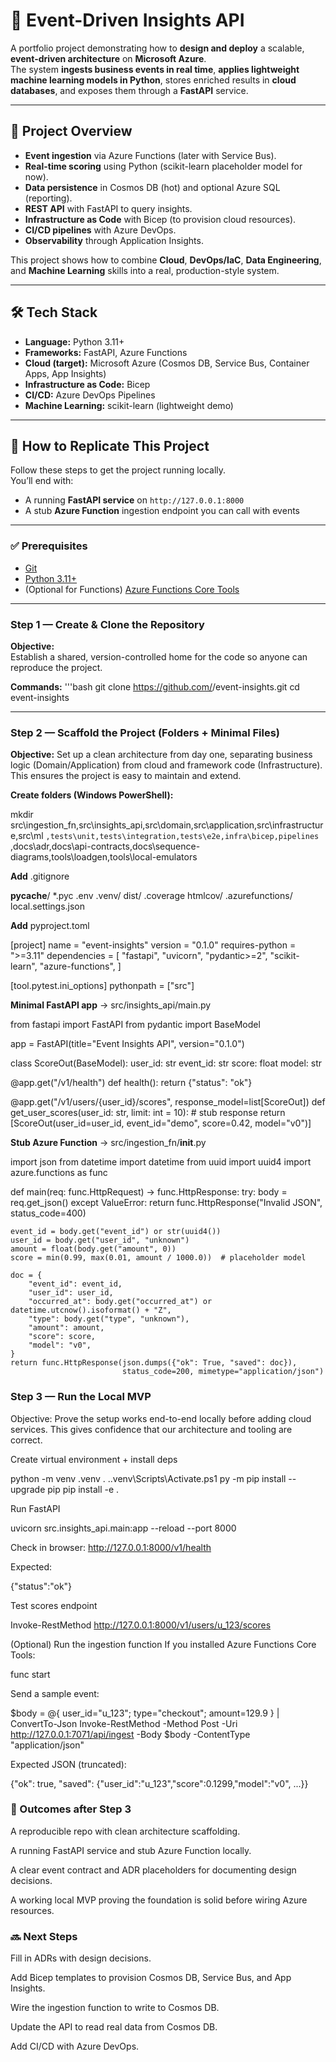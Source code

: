 # 🚀 Event-Driven Insights API

A portfolio project demonstrating how to **design and deploy** a scalable, **event-driven architecture** on **Microsoft Azure**.  
The system **ingests business events in real time**, **applies lightweight machine learning models in Python**, stores enriched results in **cloud databases**, and exposes them through a **FastAPI** service.

---

## 📌 Project Overview

- **Event ingestion** via Azure Functions (later with Service Bus).
- **Real-time scoring** using Python (scikit-learn placeholder model for now).
- **Data persistence** in Cosmos DB (hot) and optional Azure SQL (reporting).
- **REST API** with FastAPI to query insights.
- **Infrastructure as Code** with Bicep (to provision cloud resources).
- **CI/CD pipelines** with Azure DevOps.
- **Observability** through Application Insights.

This project shows how to combine **Cloud**, **DevOps/IaC**, **Data Engineering**, and **Machine Learning** skills into a real, production-style system.

---

## 🛠️ Tech Stack

- **Language:** Python 3.11+
- **Frameworks:** FastAPI, Azure Functions
- **Cloud (target):** Microsoft Azure (Cosmos DB, Service Bus, Container Apps, App Insights)
- **Infrastructure as Code:** Bicep
- **CI/CD:** Azure DevOps Pipelines
- **Machine Learning:** scikit-learn (lightweight demo)

---

## 📖 How to Replicate This Project

Follow these steps to get the project running locally.  
You’ll end with:
- A running **FastAPI service** on `http://127.0.0.1:8000`
- A stub **Azure Function** ingestion endpoint you can call with events

---

### ✅ Prerequisites

- [Git](https://git-scm.com/downloads)
- [Python 3.11+](https://www.python.org/downloads/)
- (Optional for Functions) [Azure Functions Core Tools](https://learn.microsoft.com/azure/azure-functions/functions-run-local)

---

### Step 1 — Create & Clone the Repository

**Objective:**  
Establish a shared, version-controlled home for the code so anyone can reproduce the project.

**Commands:**
'''bash
git clone https://github.com/<your-username>/event-insights.git
cd event-insights




---
### Step 2 — Scaffold the Project (Folders + Minimal Files)

**Objective:**
Set up a clean architecture from day one, separating business logic (Domain/Application) from cloud and framework code (Infrastructure). This ensures the project is easy to maintain and extend.

**Create folders (Windows PowerShell):**

mkdir src\ingestion_fn,src\insights_api,src\domain,src\application,src\infrastructure,src\ml `
,tests\unit,tests\integration,tests\e2e,infra\bicep,pipelines `
,docs\adr,docs\api-contracts,docs\sequence-diagrams,tools\loadgen,tools\local-emulators


**Add** .gitignore

__pycache__/
*.pyc
.env
.venv/
dist/
.coverage
htmlcov/
.azurefunctions/
local.settings.json


**Add** pyproject.toml

[project]
name = "event-insights"
version = "0.1.0"
requires-python = ">=3.11"
dependencies = [
  "fastapi",
  "uvicorn",
  "pydantic>=2",
  "scikit-learn",
  "azure-functions",
]

[tool.pytest.ini_options]
pythonpath = ["src"]



**Minimal FastAPI app** → src/insights_api/main.py

from fastapi import FastAPI
from pydantic import BaseModel

app = FastAPI(title="Event Insights API", version="0.1.0")

class ScoreOut(BaseModel):
    user_id: str
    event_id: str
    score: float
    model: str

@app.get("/v1/health")
def health():
    return {"status": "ok"}

@app.get("/v1/users/{user_id}/scores", response_model=list[ScoreOut])
def get_user_scores(user_id: str, limit: int = 10):
    # stub response
    return [ScoreOut(user_id=user_id, event_id="demo", score=0.42, model="v0")]


**Stub Azure Function** → src/ingestion_fn/__init__.py

import json
from datetime import datetime
from uuid import uuid4
import azure.functions as func

def main(req: func.HttpRequest) -> func.HttpResponse:
    try:
        body = req.get_json()
    except ValueError:
        return func.HttpResponse("Invalid JSON", status_code=400)

    event_id = body.get("event_id") or str(uuid4())
    user_id = body.get("user_id", "unknown")
    amount = float(body.get("amount", 0))
    score = min(0.99, max(0.01, amount / 1000.0))  # placeholder model

    doc = {
        "event_id": event_id,
        "user_id": user_id,
        "occurred_at": body.get("occurred_at") or datetime.utcnow().isoformat() + "Z",
        "type": body.get("type", "unknown"),
        "amount": amount,
        "score": score,
        "model": "v0",
    }
    return func.HttpResponse(json.dumps({"ok": True, "saved": doc}),
                             status_code=200, mimetype="application/json")

### Step 3 — Run the Local MVP

Objective:
Prove the setup works end-to-end locally before adding cloud services.
This gives confidence that our architecture and tooling are correct.

Create virtual environment + install deps

python -m venv .venv
. .\.venv\Scripts\Activate.ps1
py -m pip install --upgrade pip
pip install -e .


Run FastAPI

uvicorn src.insights_api.main:app --reload --port 8000


Check in browser: http://127.0.0.1:8000/v1/health

Expected:

{"status":"ok"}


Test scores endpoint

Invoke-RestMethod http://127.0.0.1:8000/v1/users/u_123/scores


(Optional) Run the ingestion function
If you installed Azure Functions Core Tools:

func start


Send a sample event:

$body = @{ user_id="u_123"; type="checkout"; amount=129.9 } | ConvertTo-Json
Invoke-RestMethod -Method Post -Uri http://127.0.0.1:7071/api/ingest -Body $body -ContentType "application/json"


Expected JSON (truncated):

{"ok": true, "saved": {"user_id":"u_123","score":0.1299,"model":"v0", ...}}


### 🎯 Outcomes after Step 3

A reproducible repo with clean architecture scaffolding.

A running FastAPI service and stub Azure Function locally.

A clear event contract and ADR placeholders for documenting design decisions.

A working local MVP proving the foundation is solid before wiring Azure resources.


### 🔜 Next Steps

Fill in ADRs with design decisions.

Add Bicep templates to provision Cosmos DB, Service Bus, and App Insights.

Wire the ingestion function to write to Cosmos DB.

Update the API to read real data from Cosmos DB.

Add CI/CD with Azure DevOps.